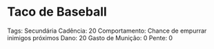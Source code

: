 # Taco de Baseball

Tags: Secundária
Cadência: 20
Comportamento: Chance de empurrar inimigos próximos
Dano: 20
Gasto de Munição: 0
Pente: 0